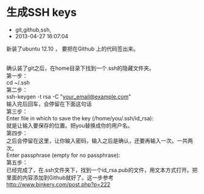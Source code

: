# 生成SSH keys
- git,github,ssh,
- 2013-04-27 16:07:04


新装了ubuntu 12.10 ， 要把在Github 上的代码签出来。<div><br /></div><div>确认装了git之后，在home目录下找到一个.ssh的隐藏文件夹。</div><div>第一步：</div><div>cd ~/.ssh</div><div>第二步：</div><div>ssh-keygen -t rsa -C "your_email@example.com"</div><div>输入完后回车，会停留在下面这句话</div><div>第三步：</div><div>Enter file in which to save the key (/home/you/.ssh/id_rsa):</div><div>就是让输入要保存的位置。把you替换成你的用户名。</div><div>第四步：</div><div>之后会停留在这里，让你输入密码，输入之后是确认，还要再输入一次。一共两次。</div><div>Enter passphrase (empty for no passphrase):</div><div>第五步：</div><div>已经完成了，在.ssh文件夹下，找到一个id_rsa.pub的文件，用文本方式打开。把里面的内容添加到Github就好了。这一步参考</div><div><a href="http://www.binkery.com/post.php?p=222">http://www.binkery.com/post.php?p=222</a></div><div><br /></div><div><br /></div><div><br /></div><div><br /></div><div><br /></div>